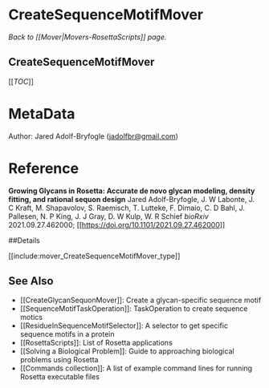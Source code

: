 # CreateSequenceMotifMover
*Back to [[Mover|Movers-RosettaScripts]] page.*
## CreateSequenceMotifMover

[[_TOC_]]

MetaData
========
Author: Jared Adolf-Bryfogle (jadolfbr@gmail.com)

Reference
=========
**Growing Glycans in Rosetta: Accurate de novo glycan modeling, density fitting, and rational sequon design**
Jared Adolf-Bryfogle, J. W Labonte, J. C Kraft, M. Shapavolov, S. Raemisch, T. Lutteke, F. Dimaio, C. D Bahl, J. Pallesen, N. P King, J. J Gray, D. W Kulp, W. R Schief
_bioRxiv_ 2021.09.27.462000; [[https://doi.org/10.1101/2021.09.27.462000]]

##Details


[[include:mover_CreateSequenceMotifMover_type]]



## See Also
 - [[CreateGlycanSequonMover]]: Create a glycan-specific sequence motif
 - [[SequenceMotifTaskOperation]]: TaskOperation to create sequence motics
 - [[ResidueInSequenceMotifSelector]]: A selector to get specific sequence motifs in a protein
 - [[RosettaScripts]]: List of Rosetta applications
 - [[Solving a Biological Problem]]: Guide to approaching biological problems using Rosetta
 - [[Commands collection]]: A list of example command lines for running Rosetta executable files